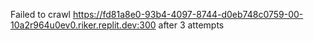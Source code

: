Failed to crawl https://fd81a8e0-93b4-4097-8744-d0eb748c0759-00-10a2r964u0ev0.riker.replit.dev:300 after 3 attempts